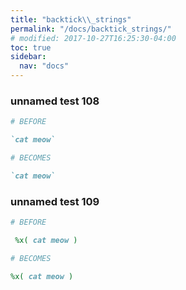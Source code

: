 ```yaml
---
title: "backtick\\_strings"
permalink: "/docs/backtick_strings/"
# modified: 2017-10-27T16:25:30-04:00
toc: true
sidebar:
  nav: "docs"
---
```

### unnamed test 108
```ruby
# BEFORE

`cat meow`

```
```ruby
# BECOMES

`cat meow`

```
### unnamed test 109
```ruby
# BEFORE

 %x( cat meow )

```
```ruby
# BECOMES

%x( cat meow )
```
